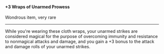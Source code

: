 #### +3 Wraps of Unarmed Prowess

Wondrous item, very rare

---

While you're wearing these cloth wraps, your unarmed strikes are considered magical for the purpose of overcoming immunity and resistance to nonmagical attacks and damage, and you gain a +3 bonus to the attack and damage rolls of your unarmed strikes.